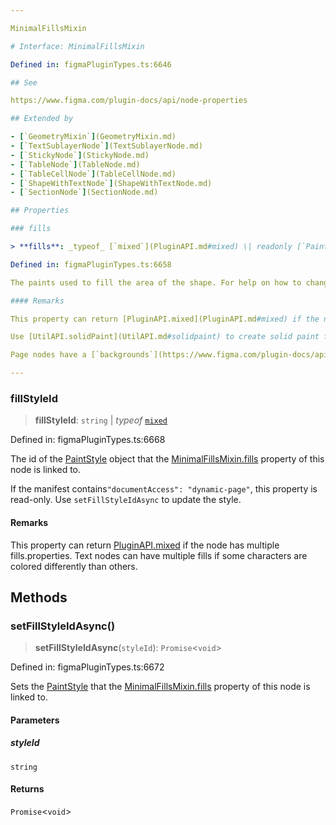 ```yaml
---

MinimalFillsMixin

# Interface: MinimalFillsMixin

Defined in: figmaPluginTypes.ts:6646

## See

https://www.figma.com/plugin-docs/api/node-properties

## Extended by

- [`GeometryMixin`](GeometryMixin.md)
- [`TextSublayerNode`](TextSublayerNode.md)
- [`StickyNode`](StickyNode.md)
- [`TableNode`](TableNode.md)
- [`TableCellNode`](TableCellNode.md)
- [`ShapeWithTextNode`](ShapeWithTextNode.md)
- [`SectionNode`](SectionNode.md)

## Properties

### fills

> **fills**: _typeof_ [`mixed`](PluginAPI.md#mixed) \| readonly [`Paint`](../type-aliases/Paint.md)[]

Defined in: figmaPluginTypes.ts:6658

The paints used to fill the area of the shape. For help on how to change this value, see [Editing Properties](https://www.figma.com/plugin-docs/editing-properties).

#### Remarks

This property can return [PluginAPI.mixed](PluginAPI.md#mixed) if the node has multiple sets of fills. Text nodes can have multiple sets of fills if some characters are colored differently than others.

Use [UtilAPI.solidPaint](UtilAPI.md#solidpaint) to create solid paint fills with CSS color strings.

Page nodes have a [`backgrounds`](https://www.figma.com/plugin-docs/api/PageNode/#backgrounds) property instead of a `fills` property.

---
```


### fillStyleId

> **fillStyleId**: `string` \| _typeof_ [`mixed`](PluginAPI.md#mixed)

Defined in: figmaPluginTypes.ts:6668

The id of the [PaintStyle](PaintStyle.md) object that the [MinimalFillsMixin.fills](#fills) property of this node is linked to.

If the manifest contains`"documentAccess": "dynamic-page"`, this property is read-only. Use `setFillStyleIdAsync` to update the style.

#### Remarks

This property can return [PluginAPI.mixed](PluginAPI.md#mixed) if the node has multiple fills.properties. Text nodes can have multiple fills if some characters are colored differently than others.

## Methods

### setFillStyleIdAsync()

> **setFillStyleIdAsync**(`styleId`): `Promise`\<`void`\>

Defined in: figmaPluginTypes.ts:6672

Sets the [PaintStyle](PaintStyle.md) that the [MinimalFillsMixin.fills](#fills) property of this node is linked to.

#### Parameters

##### styleId

`string`

#### Returns

`Promise`\<`void`\>
